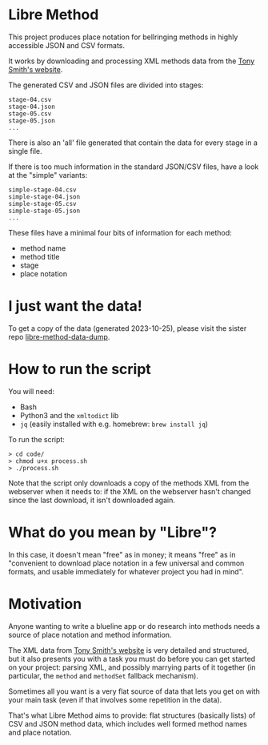 # Libre Method

This project produces place notation for bellringing methods in highly accessible JSON and CSV formats.

It works by downloading and processing XML methods data from the [Tony Smith's website](http://www.methods.org.uk).

The generated CSV and JSON files are divided into stages:

```
stage-04.csv
stage-04.json
stage-05.csv
stage-05.json
...
```

There is also an 'all' file generated that contain the data for every stage in a single file.

If there is too much information in the standard JSON/CSV files, have a look at the "simple" variants:

```
simple-stage-04.csv
simple-stage-04.json
simple-stage-05.csv
simple-stage-05.json
...
```

These files have a minimal four bits of information for each method:

* method name
* method title
* stage
* place notation

# I just want the data!

To get a copy of the data (generated 2023-10-25), please visit the sister repo [libre-method-data-dump](https://github.com/alexhunsley/libre-method-data-dump).

# How to run the script

You will need:

* Bash
* Python3 and the `xmltodict` lib
* `jq` (easily installed with e.g. homebrew: `brew install jq`)

To run the script: 

```
> cd code/
> chmod u+x process.sh
> ./process.sh
```

Note that the script only downloads a copy of the methods XML from the webserver when it needs to: if the XML on the webserver hasn't changed since the last download, it isn't downloaded again.

# What do you mean by "Libre"?

In this case, it doesn't mean "free" as in money; it means "free" as in "convenient to download place notation in a few universal and common formats, and usable immediately for whatever project you had in mind".

# Motivation

Anyone wanting to write a blueline app or do research into methods needs a source of place notation and method information.

The XML data from [Tony Smith's website](http://www.methods.org.uk) is very detailed and structured, but it also presents you with a task you must do before you can get started on your project: parsing XML, and possibly marrying parts of it together (in particular, the `method` and `methodSet` fallback mechanism).

Sometimes all you want is a very flat source of data that lets you get on with your main task (even if that involves some repetition in the data).

That's what Libre Method aims to provide: flat structures (basically lists) of CSV and JSON method data, which includes well formed method names and place notation.

